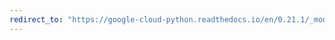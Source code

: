 ```yaml
---
redirect_to: "https://google-cloud-python.readthedocs.io/en/0.21.1/_modules/google/cloud/bigquery/_helpers.html"
---
```


